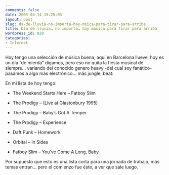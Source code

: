 ```yaml
---
comments: false
date: 2003-04-14 15:25:03
layout: post
slug: da-de-lluvia-no-importa-hay-msica-para-tirar-para-arriba
title: Día de lluvia… no importa… hay música para tirar para arriba
wordpress_id: 920
categories:
- Internet
---
```


Hoy tengo una selección de música buena, aquí en Barcelona llueve, hoy es un día “de mierda” digamos, pero eso no quita la fiesta musical de siempre… variando del conocido genero heavy -del cual soy fanático- pasamos a algo más electrónico… más jungle, beat:





En mi lista de hoy tengo:





  


  * The Weekend Starts Here – Fatboy Slim


  * The Prodigy – (Live at Glastonbury 1995)


  * The Prodigy – Baby’s Got A Temper


  * The Prodigy – Experience


  * Daft Punk – Homework


  * Orbital – In Sides


  * Fatboy Slim – You’ve Come A Long, Baby





Por supuesto que esto es una lista corta para una jornada de trabajo, más temas entran… pero el comienzo fue éste, a ver que sale luego.




 
